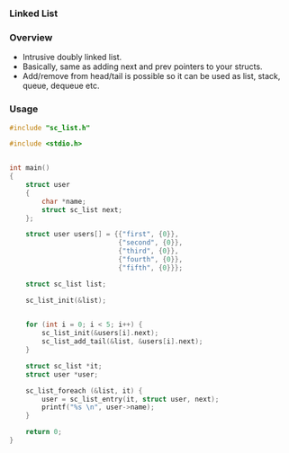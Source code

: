 ### Linked List

### Overview

- Intrusive doubly linked list.
- Basically, same as adding next and prev pointers to your structs.
- Add/remove from head/tail is possible so it can be used as list, stack,  
  queue, dequeue etc.

### Usage


```c
#include "sc_list.h"

#include <stdio.h>


int main()
{
    struct user
    {
        char *name;
        struct sc_list next;
    };

    struct user users[] = {{"first", {0}},
                           {"second", {0}},
                           {"third", {0}},
                           {"fourth", {0}},
                           {"fifth", {0}}};

    struct sc_list list;

    sc_list_init(&list);
    

    for (int i = 0; i < 5; i++) {
        sc_list_init(&users[i].next);
        sc_list_add_tail(&list, &users[i].next);
    }

    struct sc_list *it;
    struct user *user;

    sc_list_foreach (&list, it) {
        user = sc_list_entry(it, struct user, next);
        printf("%s \n", user->name);
    }

    return 0;
}
```